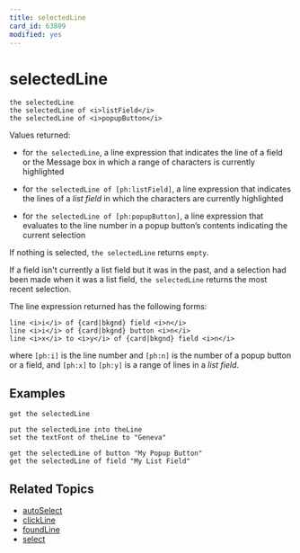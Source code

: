 ```yaml
---
title: selectedLine
card_id: 63809
modified: yes
---
```


# selectedLine

```
the selectedLine
the selectedLine of <i>listField</i>
the selectedLine of <i>popupButton</i>
```

Values returned:

* for `the selectedLine`, a line expression that indicates the line of a field or the Message box in which a range of characters is currently highlighted

* for `the selectedLine of [ph:listField]`, a line expression that indicates the     lines of a <i>list field</i> in which the characters are currently highlighted

* for `the selectedLine of [ph:popupButton]`, a line expression that evaluates to      the line number in a popup button’s contents indicating the current selection

If nothing is selected, `the selectedLine` returns `empty`.

If a field isn't currently a list field but it was in the past, and a selection had been made when it was a list field, `the selectedLine` returns the most recent selection.

The line expression returned has the following forms:

```
line <i>i</i> of {card|bkgnd} field <i>n</i>
line <i>i</i> of {card|bkgnd} button <i>n</i>
line <i>x</i> to <i>y</i> of {card|bkgnd} field <i>n</i>
```

where `[ph:i]` is the line number and `[ph:n]` is the number of a popup button or a  field, and `[ph:x]` to `[ph:y]` is a range of lines in a <i>list field</i>.

## Examples

```
get the selectedLine

put the selectedLine into theLine
set the textFont of theLine to "Geneva"

get the selectedLine of button "My Popup Button"
get the selectedLine of field "My List Field"
```

## Related Topics

* [autoSelect](/HyperTalkReference/properties/autoSelect)
* [clickLine](/HyperTalkReference/functions/clickLine)
* [foundLine](/HyperTalkReference/functions/foundLine)
* [select](/HyperTalkReference/commands/select)
